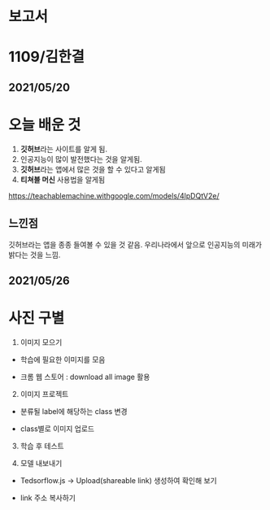 보고서
=============
1109/김한결
===========
2021/05/20
-------------
오늘 배운 것
==========
1. **깃허브**라는 사이트를 알게 됨.
2. 인공지능이 많이 발전했다는 것을 알게됨.
3. **깃허브**라는 앱에서 많은 것을 할 수 있다고 알게됨
4. **티쳐블 머신** 사용법을 알게됨

https://teachablemachine.withgoogle.com/models/4lpDQtV2e/

느낀점
------------
깃허브라는 앱을 종종 들여볼 수 있을 것 같음.
우리나라에서 앞으로 인공지능의 미래가 밝다는 것을 느낌.

2021/05/26
-------------
사진 구별
=============
1. 이미지 모으기

- 학습에 필요한 이미지를 모음

- 크롬 웹 스토어 : download all image 활용

2. 이미지 프로젝트


- 분류될 label에 해당하는 class 변경

- class별로 이미지 업로드

3. 학습 후 테스트

4. 모델 내보내기

- Tedsorflow.js -> Upload(shareable link) 생성하여 확인해 보기 

- link 주소 복사하기
